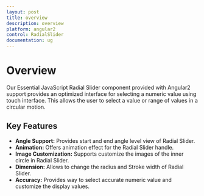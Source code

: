 ```yaml
---
layout: post
title: overview
description: overview
platform: angular2
control: RadialSlider
documentation: ug
---
```

# Overview

Our Essential JavaScript Radial Slider component provided with Angular2 support provides an optimized interface for selecting a numeric value using touch interface. This allows the user to select a value or range of values in a circular motion.

## Key Features

*	**Angle Support:** Provides start and end angle level view of Radial Slider.
*	**Animation:** Offers animation effect for the Radial Slider handle.
*	**Image Customization:** Supports customize the images of the inner circle in Radial Slider.
*	**Dimension:** Allows to change the radius and Stroke width of Radial Slider.
*	**Accuracy:** Provides way to select accurate numeric value and customize the display values.

